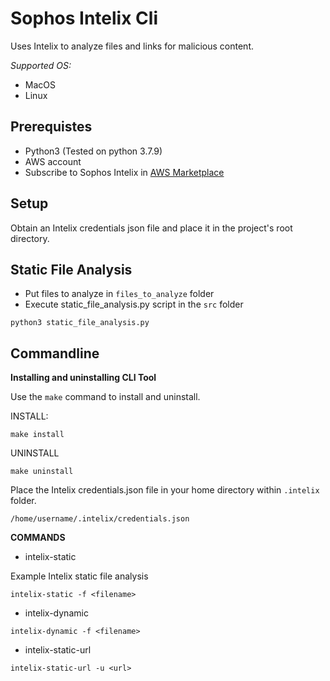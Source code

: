 # Sophos Intelix Cli

Uses Intelix to analyze files and links for malicious content.

*Supported OS:*
- MacOS
- Linux

## Prerequistes

- Python3 (Tested on python 3.7.9)
- AWS account
- Subscribe to Sophos Intelix in [AWS Marketplace](https://aws.amazon.com/marketplace/pp/prodview-k4jb2agd65ses)

## Setup

Obtain an Intelix credentials json file and place it in the project's root directory.

## Static File Analysis

- Put files to analyze in `files_to_analyze` folder
- Execute static_file_analysis.py script in the `src` folder

```
python3 static_file_analysis.py
```

## Commandline

**Installing and uninstalling CLI Tool**

Use the `make` command to install and uninstall.

INSTALL:

```
make install
```

UNINSTALL

```
make uninstall
```

Place the Intelix credentials.json file in your home directory within `.intelix` folder.

`/home/username/.intelix/credentials.json`

**COMMANDS**

- intelix-static

Example Intelix static file analysis

```
intelix-static -f <filename>
```

- intelix-dynamic

```
intelix-dynamic -f <filename>
```

- intelix-static-url
```
intelix-static-url -u <url>
```
